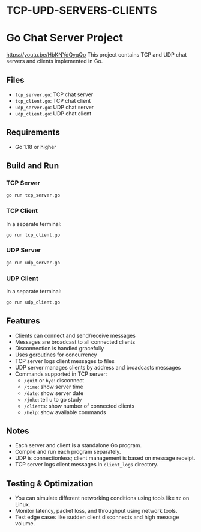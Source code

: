 # TCP-UPD-SERVERS-CLIENTS

# Go Chat Server Project
https://youtu.be/HbKNYdQyqQo
This project contains TCP and UDP chat servers and clients implemented in Go.

## Files

- `tcp_server.go`: TCP chat server
- `tcp_client.go`: TCP chat client
- `udp_server.go`: UDP chat server
- `udp_client.go`: UDP chat client

## Requirements

- Go 1.18 or higher

## Build and Run

### TCP Server

```bash
go run tcp_server.go
```

### TCP Client

In a separate terminal:

```bash
go run tcp_client.go
```

### UDP Server

```bash
go run udp_server.go
```

### UDP Client

In a separate terminal:

```bash
go run udp_client.go
```

## Features

- Clients can connect and send/receive messages
- Messages are broadcast to all connected clients
- Disconnection is handled gracefully
- Uses goroutines for concurrency
- TCP server logs client messages to files
- UDP server manages clients by address and broadcasts messages
- Commands supported in TCP server:
  - `/quit` or `bye`: disconnect
  - `/time`: show server time
  - `/date`: show server date
  - `/joke`: tell u to go study
  - `/clients`: show number of connected clients
  - `/help`: show available commands

## Notes

- Each server and client is a standalone Go program.
- Compile and run each program separately.
- UDP is connectionless; client management is based on message receipt.
- TCP server logs client messages in `client_logs` directory.

## Testing & Optimization

- You can simulate different networking conditions using tools like `tc` on Linux.
- Monitor latency, packet loss, and throughput using network tools.
- Test edge cases like sudden client disconnects and high message volume.
